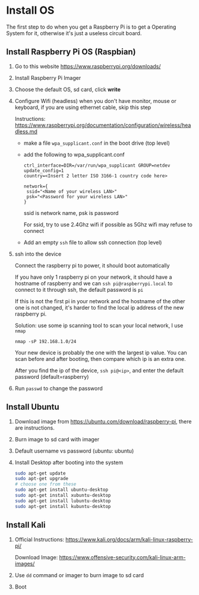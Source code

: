 # Install OS

The first step to do when you get a Raspberry Pi is to get a Operating System for it, otherwise it's just a useless circuit board.

## Install Raspberry Pi OS (Raspbian)

1. Go to this website https://www.raspberrypi.org/downloads/

2. Install Raspberry Pi Imager

3. Choose the default OS, sd card, click **write**

4. Configure Wifi (headless) when you don't have monitor, mouse or keyboard, if you are using ethernet cable, skip this step

    Instructions: https://www.raspberrypi.org/documentation/configuration/wireless/headless.md

    - make a file `wpa_supplicant.conf` in the boot drive (top level)

    - add the following to wpa_supplicant.conf

        ```
        ctrl_interface=DIR=/var/run/wpa_supplicant GROUP=netdev
        update_config=1
        country=<Insert 2 letter ISO 3166-1 country code here>
        
        network={
         ssid="<Name of your wireless LAN>"
         psk="<Password for your wireless LAN>"
        }
        
        ```

        ssid is network name, psk is password

        For ssid, try to use 2.4Ghz wifi if possible as 5Ghz wifi may refuse to connect

    - Add an empty `ssh` file to allow ssh connection (top level)

5. ssh into the device

    Connect the raspberry pi to power, it should boot automatically

    If you have only 1 raspberry pi on your network, it should have a hostname of raspberry and we can `ssh pi@raspberrypi.local` to connect to it through ssh, the default password is `pi`

    If this is not the first pi in your network and the hostname of the other one is not changed, it's harder to find the local ip address of the new raspberry pi.

    Solution: use some ip scanning tool to scan your local network, I use `nmap`

    `nmap -sP 192.168.1.0/24`

    Your new device is probably the one with the largest ip value. You can scan before and after booting, then compare which ip is an extra one. 

    After you find the ip of the device, `ssh pi@<ip>`, and enter the default password (default=raspberry)

6. Run `passwd` to change the password



## Install Ubuntu

1. Download image from https://ubuntu.com/download/raspberry-pi, there are instructions.

2. Burn image to sd card with imager

3. Default username vs password (ubuntu: ubuntu)

4. Install Desktop after booting into the system

    ```bash
    sudo apt-get update
    sudo apt-get upgrade
    # choose one from these
    sudo apt-get install ubuntu-desktop
    sudo apt-get install xubuntu-desktop
    sudo apt-get install lubuntu-desktop
    sudo apt-get install kubuntu-desktop
    ```

    

## Install Kali

1. Official Instructions: https://www.kali.org/docs/arm/kali-linux-raspberry-pi/

    Download Image: https://www.offensive-security.com/kali-linux-arm-images/

2. Use `dd` command or imager to burn image to sd card

3. Boot
